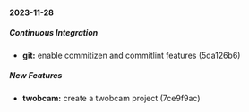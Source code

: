 #### 2023-11-28

##### Continuous Integration

* **git:**  enable commitizen and commitlint features (5da126b6)

##### New Features

* **twobcam:**  create a twobcam project (7ce9f9ac)

